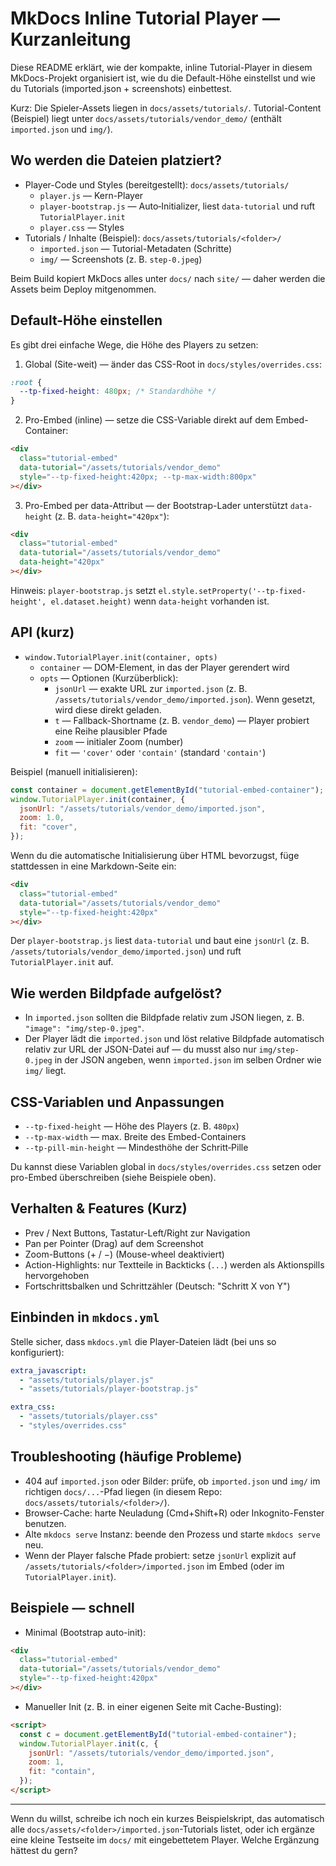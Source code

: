 # MkDocs Inline Tutorial Player — Kurzanleitung

Diese README erklärt, wie der kompakte, inline Tutorial-Player in diesem MkDocs-Projekt organisiert ist, wie du die Default-Höhe einstellst und wie du Tutorials (imported.json + screenshots) einbettest.

Kurz: Die Spieler-Assets liegen in `docs/assets/tutorials/`. Tutorial-Content (Beispiel) liegt unter `docs/assets/tutorials/vendor_demo/` (enthält `imported.json` und `img/`).

## Wo werden die Dateien platziert?

- Player-Code und Styles (bereitgestellt): `docs/assets/tutorials/`
  - `player.js` — Kern-Player
  - `player-bootstrap.js` — Auto‑Initializer, liest `data-tutorial` und ruft `TutorialPlayer.init`
  - `player.css` — Styles
- Tutorials / Inhalte (Beispiel): `docs/assets/tutorials/<folder>/`
  - `imported.json` — Tutorial-Metadaten (Schritte)
  - `img/` — Screenshots (z. B. `step-0.jpeg`)

Beim Build kopiert MkDocs alles unter `docs/` nach `site/` — daher werden die Assets beim Deploy mitgenommen.

## Default-Höhe einstellen

Es gibt drei einfache Wege, die Höhe des Players zu setzen:

1. Global (Site-weit) — änder das CSS-Root in `docs/styles/overrides.css`:

```css
:root {
  --tp-fixed-height: 480px; /* Standardhöhe */
}
```

2. Pro-Embed (inline) — setze die CSS-Variable direkt auf dem Embed-Container:

```html
<div
  class="tutorial-embed"
  data-tutorial="/assets/tutorials/vendor_demo"
  style="--tp-fixed-height:420px; --tp-max-width:800px"
></div>
```

3. Pro-Embed per data-Attribut — der Bootstrap-Lader unterstützt `data-height` (z. B. `data-height="420px"`):

```html
<div
  class="tutorial-embed"
  data-tutorial="/assets/tutorials/vendor_demo"
  data-height="420px"
></div>
```

Hinweis: `player-bootstrap.js` setzt `el.style.setProperty('--tp-fixed-height', el.dataset.height)` wenn `data-height` vorhanden ist.

## API (kurz)

- `window.TutorialPlayer.init(container, opts)`
  - `container` — DOM-Element, in das der Player gerendert wird
  - `opts` — Optionen (Kurzüberblick):
    - `jsonUrl` — exakte URL zur `imported.json` (z. B. `/assets/tutorials/vendor_demo/imported.json`). Wenn gesetzt, wird diese direkt geladen.
    - `t` — Fallback-Shortname (z. B. `vendor_demo`) — Player probiert eine Reihe plausibler Pfade
    - `zoom` — initialer Zoom (number)
    - `fit` — `'cover'` oder `'contain'` (standard `'contain'`)

Beispiel (manuell initialisieren):

```js
const container = document.getElementById("tutorial-embed-container");
window.TutorialPlayer.init(container, {
  jsonUrl: "/assets/tutorials/vendor_demo/imported.json",
  zoom: 1.0,
  fit: "cover",
});
```

Wenn du die automatische Initialisierung über HTML bevorzugst, füge stattdessen in eine Markdown-Seite ein:

```html
<div
  class="tutorial-embed"
  data-tutorial="/assets/tutorials/vendor_demo"
  style="--tp-fixed-height:420px"
></div>
```

Der `player-bootstrap.js` liest `data-tutorial` und baut eine `jsonUrl` (z. B. `/assets/tutorials/vendor_demo/imported.json`) und ruft `TutorialPlayer.init` auf.

## Wie werden Bildpfade aufgelöst?

- In `imported.json` sollten die Bildpfade relativ zum JSON liegen, z. B. `"image": "img/step-0.jpeg"`.
- Der Player lädt die `imported.json` und löst relative Bildpfade automatisch relativ zur URL der JSON-Datei auf — du musst also nur `img/step-0.jpeg` in der JSON angeben, wenn `imported.json` im selben Ordner wie `img/` liegt.

## CSS-Variablen und Anpassungen

- `--tp-fixed-height` — Höhe des Players (z. B. `480px`)
- `--tp-max-width` — max. Breite des Embed-Containers
- `--tp-pill-min-height` — Mindesthöhe der Schritt‑Pille

Du kannst diese Variablen global in `docs/styles/overrides.css` setzen oder pro-Embed überschreiben (siehe Beispiele oben).

## Verhalten & Features (Kurz)

- Prev / Next Buttons, Tastatur-Left/Right zur Navigation
- Pan per Pointer (Drag) auf dem Screenshot
- Zoom-Buttons (+ / −) (Mouse-wheel deaktiviert)
- Action-Highlights: nur Textteile in Backticks (`...`) werden als Aktionspills hervorgehoben
- Fortschrittsbalken und Schrittzähler (Deutsch: "Schritt X von Y")

## Einbinden in `mkdocs.yml`

Stelle sicher, dass `mkdocs.yml` die Player-Dateien lädt (bei uns so konfiguriert):

```yaml
extra_javascript:
  - "assets/tutorials/player.js"
  - "assets/tutorials/player-bootstrap.js"

extra_css:
  - "assets/tutorials/player.css"
  - "styles/overrides.css"
```

## Troubleshooting (häufige Probleme)

- 404 auf `imported.json` oder Bilder: prüfe, ob `imported.json` und `img/` im richtigen `docs/...`-Pfad liegen (in diesem Repo: `docs/assets/tutorials/<folder>/`).
- Browser-Cache: harte Neuladung (Cmd+Shift+R) oder Inkognito-Fenster benutzen.
- Alte `mkdocs serve` Instanz: beende den Prozess und starte `mkdocs serve` neu.
- Wenn der Player falsche Pfade probiert: setze `jsonUrl` explizit auf `/assets/tutorials/<folder>/imported.json` im Embed (oder im `TutorialPlayer.init`).

## Beispiele — schnell

- Minimal (Bootstrap auto-init):

```html
<div
  class="tutorial-embed"
  data-tutorial="/assets/tutorials/vendor_demo"
  style="--tp-fixed-height:420px"
></div>
```

- Manueller Init (z. B. in einer eigenen Seite mit Cache-Busting):

```html
<script>
  const c = document.getElementById("tutorial-embed-container");
  window.TutorialPlayer.init(c, {
    jsonUrl: "/assets/tutorials/vendor_demo/imported.json",
    zoom: 1,
    fit: "contain",
  });
</script>
```

---

Wenn du willst, schreibe ich noch ein kurzes Beispielskript, das automatisch alle `docs/assets/<folder>/imported.json`-Tutorials listet, oder ich ergänze eine kleine Testseite im `docs/` mit eingebettetem Player. Welche Ergänzung hättest du gern?
